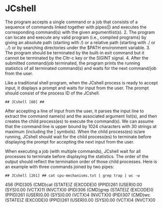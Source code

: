 # JCshell

The program accepts a single command or a job that consists of a sequence of commands linked
together with pipes(|) and executes the corresponding command(s) with the given argumentlist(s).
2. The program can locate and execute any valid program (i.e., compiled programs) by giving an
absolute path (starting with /) or a relative path (starting with ./ or ../) or by searching directories
under the $PATH environment variable.
3. The program should be terminated by the built-in exit command but it cannot be terminated by
the Cltr-c key or the SIGINT signal.
4. After the submitted command/job terminated, the program prints the running statistics of all
terminated command(s) and waits for the next command/job from the user.


Like a traditional shell program, when the JCshell process is ready to accept input, it displays a
prompt and waits for input from the user. The prompt should consist of the process ID of the JCshell.

    ## JCshell [60] ##

After accepting a line of input from the user, it parses the input line to extract the command name(s)
and the associated argument list(s), and then creates the child process(es) to execute the command(s).
We can assume that the command line is upper bound by 1024 characters with 30 strings at maximum
(including the | symbols).
When the child process(es) is/are running, JCshell should wait for the child process(es) to terminate
before displaying the prompt for accepting the next input from the user.


When executing a job (with multiple commands), JCshell wait for all processes to terminate
before displaying the statistics. The order of the output should reflect the termination order of those
child processes. Here is an example with three commands joined by two pipes:

    ## JCshell [261] ## cat cpu-mechanisms.txt | grep trap | wc -w
456
(PID)305 (CMD)cat (STATE)Z (EXCODE)0 (PPID)261 (USER)0.00 (SYS)0.00 (VCTX)11
(NVCTX)0
(PID)306 (CMD)grep (STATE)Z (EXCODE)0 (PPID)261 (USER)0.00 (SYS)0.00 (VCTX)4
(NVCTX)0
(PID)307 (CMD)wc (STATE)Z (EXCODE)0 (PPID)261 (USER)0.00 (SYS)0.00 (VCTX)4
(NVCTX)0
